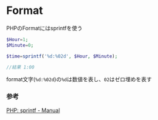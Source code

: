 # Format

PHPのFormatにはsprintfを使う

```php
$Hour=1;
$Minute=0;

$time=sprintf('%d:%02d', $Hour, $Minute);

//結果 1:00
```

format文字(`%d:%02d`)の`%d`は数値を表し、`02`はゼロ埋めを表す

### 参考

[PHP: sprintf \- Manual](https://www.php.net/manual/ja/function.sprintf.php)